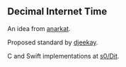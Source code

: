 Decimal Internet Time
---------------------

An idea from [anarkat](https://hackers.town/@anarkat).

Proposed standard by [djeekay](https://djeekay.net/dit/).

C and Swift implementations at [s0/Dit](https://gitea.s0.is/s0/Dit).
